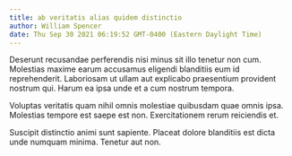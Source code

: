 ```yaml
---
title: ab veritatis alias quidem distinctio
author: William Spencer
date: Thu Sep 30 2021 06:19:52 GMT-0400 (Eastern Daylight Time)
---
```

Deserunt recusandae perferendis nisi minus sit illo tenetur non cum. Molestias maxime earum accusamus eligendi blanditiis eum id reprehenderit. Laboriosam ut ullam aut explicabo praesentium provident nostrum qui. Harum ea ipsa unde et a cum nostrum tempora.

 Voluptas veritatis quam nihil omnis molestiae quibusdam quae omnis ipsa. Molestias tempore est saepe est non. Exercitationem rerum reiciendis et.

 Suscipit distinctio animi sunt sapiente. Placeat dolore blanditiis est dicta unde numquam minima. Tenetur aut non.